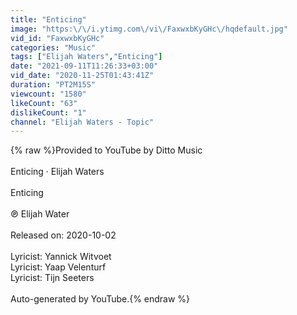 ```yaml
---
title: "Enticing"
image: "https:\/\/i.ytimg.com\/vi\/FaxwxbKyGHc\/hqdefault.jpg"
vid_id: "FaxwxbKyGHc"
categories: "Music"
tags: ["Elijah Waters","Enticing"]
date: "2021-09-11T11:26:33+03:00"
vid_date: "2020-11-25T01:43:41Z"
duration: "PT2M15S"
viewcount: "1580"
likeCount: "63"
dislikeCount: "1"
channel: "Elijah Waters - Topic"
---
```

{% raw %}Provided to YouTube by Ditto Music<br /><br />Enticing · Elijah Waters<br /><br />Enticing<br /><br />℗ Elijah Water<br /><br />Released on: 2020-10-02<br /><br />Lyricist: Yannick Witvoet<br />Lyricist: Yaap Velenturf<br />Lyricist: Tijn Seeters<br /><br />Auto-generated by YouTube.{% endraw %}
